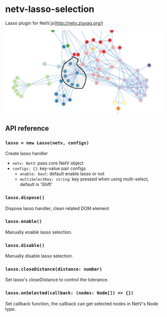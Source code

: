 # netv-lasso-selection

Lasso plugin for NetV.js(http://netv.zjuvag.org/)

![lasso](./images/lasso.png)

## API reference

### `lasso = new Lasso(netv, configs)`

Create lasso handler

* `netv: NetV`: pass core NetV object
* `configs: {}`: key-value pair configs
    * `enable: bool`: default enable lasso or not
    * `multiSelectKey: string`: key pressed when using multi-select, default is 'Shift'

### `lasso.dispose()`

Dispose lasso handler, clean related DOM element

### `lasso.enable()`

Manually enable lasso selection.

### `lasso.disable()`

Manually disable lasso selection.

### `lasso.closeDistance(distance: number)`

Set lasso's closeDistance to control the tolerance.

### `lasso.onSelected(callback: (nodes: Node[]) => {})`

Set callback function, the callback can get selected nodes in NetV's Node type.